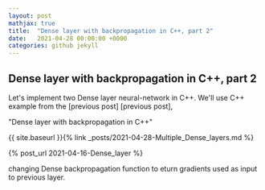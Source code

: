 ```yaml
---
layout: post
mathjax: true
title:  "Dense layer with backpropagation in C++, part 2"
date:   2021-04-28 00:00:00 +0000
categories: github jekyll
---
```


## Dense layer with backpropagation in C++, part 2

Let's implement two Dense layer neural-network in C++.
We'll use C++ example from the [previous post]  [previous post],

"Dense layer with backpropagation in C++"

{{ site.baseurl }}{% link _posts/2021-04-28-Multiple_Dense_layers.md %}

{% post_url 2021-04-16-Dense_layer %}

changing Dense backpropagation function to eturn gradients used
as input to previous layer.

[previois_post]:  {2021-04-28-Multiple_Dense_layers.md}
